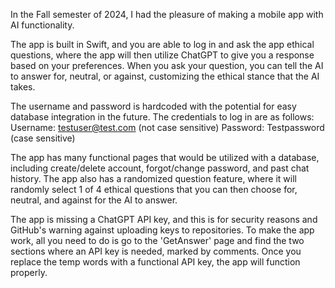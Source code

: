 In the Fall semester of 2024, I had the pleasure of making a mobile app with AI functionality. 

The app is built in Swift, and you are able to log in and ask the app ethical questions, where the app will then utilize ChatGPT
to give you a response based on your preferences. When you ask your question, you can tell the AI to answer for, neutral, or against,
customizing the ethical stance that the AI takes.

The username and password is hardcoded with the potential for easy database integration in the future. The credentials to log in are as follows:
Username: testuser@test.com (not case sensitive)
Password: Testpassword (case sensitive)

The app has many functional pages that would be utilized with a database, including create/delete account, forgot/change password, and past chat
history. The app also has a randomized question feature, where it will randomly select 1 of 4 ethical questions that you can then choose for, 
neutral, and against for the AI to answer. 

The app is missing a ChatGPT API key, and this is for security reasons and GitHub's warning against uploading keys to repositories. To make the 
app work, all you need to do is go to the 'GetAnswer' page and find the two sections where an API key is needed, marked by comments. Once you 
replace the temp words with a functional API key, the app will function properly.
